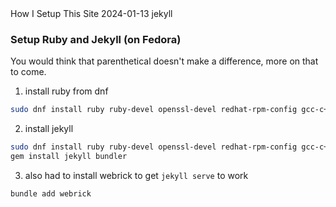 <post-metadata>
  <post-title>How I Setup This Site</post-title>
  <post-date>2024-01-13</post-date>
  <post-tags>jekyll</post-tags>
</post-metadata>

### Setup Ruby and Jekyll (on Fedora)
You would think that parenthetical doesn't make a difference, more on that to come.

1. install ruby from dnf
```bash
sudo dnf install ruby ruby-devel openssl-devel redhat-rpm-config gcc-c++ @development-tools
```

2. install jekyll
```bash
sudo dnf install ruby ruby-devel openssl-devel redhat-rpm-config gcc-c++ @development-tools
gem install jekyll bundler
```

3. also had to install webrick to get `jekyll serve` to work
```bash
bundle add webrick
```
